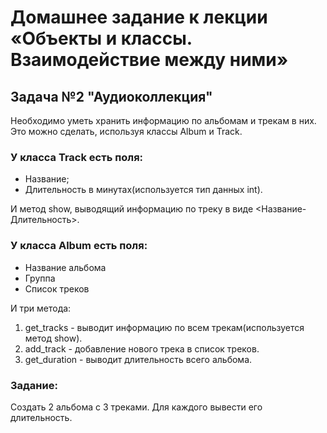 # Домашнее задание к лекции «Объекты и классы. Взаимодействие между ними»
## Задача №2 "Аудиоколлекция"
Необходимо уметь хранить информацию по альбомам и трекам в них. Это можно сделать, используя классы Album и Track.
### У класса Track есть поля:

* Название;
* Длительность в минутах(используется тип данных int). 

И метод show, выводящий информацию по треку в виде <Название-Длительность>.
### У класса Album есть поля:

* Название альбома
* Группа
* Список треков 

И три метода:
1. get_tracks - выводит информацию по всем трекам(используется метод show).
1. add_track - добавление нового трека в список треков.
1. get_duration - выводит длительность всего альбома.
### Задание:
Создать 2 альбома с 3 треками. Для каждого вывести его длительность.